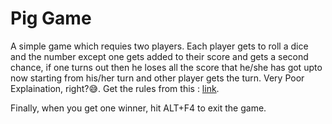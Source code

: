 # Pig Game
A simple game which requies two players. Each player gets to roll a dice and the number except one gets added to their score and gets a second chance, if one turns out then he loses all the score that he/she has got upto now starting from his/her turn and other player gets the turn.
Very Poor Explaination, right?😅. Get the rules from this : [link](https://en.wikipedia.org/wiki/Pig_(dice_game)).

Finally, when you get one winner, hit ALT+F4 to exit the game.
